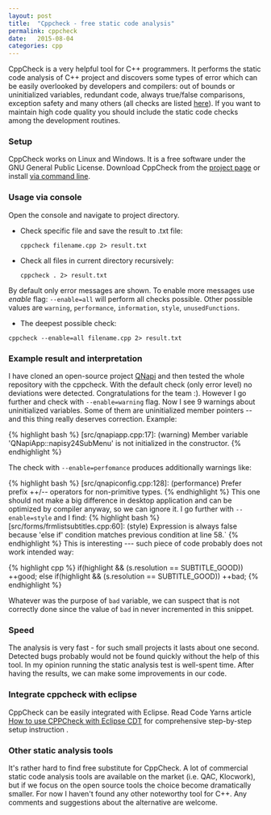 ```yaml
---
layout: post
title:  "Cppcheck - free static code analysis"
permalink: cppcheck
date:   2015-08-04
categories: cpp
---
```


CppCheck is a very helpful tool for C++ programmers. It performs the static code analysis of C++ project and discovers some types of error which can be easily overlooked by developers and compilers: out of bounds or uninitialized variables, redundant code, always true/false comparisons, exception safety and many others (all checks are listed <a href="http://sourceforge.net/p/cppcheck/wiki/ListOfChecks">here</a>). If you want to maintain high code quality you should include the static code checks among the development routines.

### Setup
CppCheck works on Linux and Windows. It is a free software under the GNU General Public License.
Download CppCheck from the <a href="http://sourceforge.net/projects/cppcheck/">project page</a> or install <a href="http://installion.co.uk/ubuntu/precise/universe/c/cppcheck/install/index.html">via command line</a>.

### Usage via console
Open the console and navigate to project directory.
   
+ Check specific file and save the result to .txt file:
   
   `cppcheck filename.cpp 2> result.txt`

+ Check all files in current directory recursively:
   
   `cppcheck . 2> result.txt`

By default only error messages are shown. To enable more messages use <em>enable</em> flag: `--enable=all` will perform all checks possible. Other possible values are `warning`, `performance`, `information`, `style`, `unusedFunctions`. 

+ The deepest possible check:
   
`cppcheck --enable=all filename.cpp 2> result.txt`

### Example result and interpretation
I have cloned an open-source project <a href="https://github.com/QNapi/qnapi">QNapi</a> and then tested the whole repository with the cppcheck. With the default check (only error level) no deviations were detected. Congratulations for the team :). However I go further and check with `--enable=warning` flag. Now I see 9 warnings about uninitialized variables. Some of them are uninitialized member pointers -- and this thing really deserves correction. Example:

{% highlight bash %}
[src/qnapiapp.cpp:17]: (warning) Member variable 
'QNapiApp::napisy24SubMenu' is not initialized in the constructor.
{% endhighlight %}

The check with `--enable=perfomance` produces additionally warnings like:

{% highlight bash %}
[src/qnapiconfig.cpp:128]: (performance) Prefer prefix ++/-- 
operators for non-primitive types.
{% endhighlight %}
This one should not make a big difference in desktop application and can be optimized by compiler anyway, so we can ignore it. I go further with `--enable=style` and I find:
{% highlight bash %}
[src/forms/frmlistsubtitles.cpp:60]: (style) Expression is 
always false because 'else if' condition matches previous 
condition at line 58.`
{% endhighlight %}
This is interesting --- such piece of code probably does not work intended way:

{% highlight cpp %}
if(highlight && (s.resolution == SUBTITLE_GOOD))
   ++good;
else if(highlight && (s.resolution == SUBTITLE_GOOD))
   ++bad;
{% endhighlight %}

Whatever was the purpose of `bad` variable, we can suspect that is not correctly done since the value of `bad` in never incremented in this snippet.

### Speed
The analysis is very fast - for such small projects it lasts about one second. Detected bugs probably would not be found quickly without the help of this tool. In my opinion running the static analysis test is well-spent time. After having the results, we can make some improvements in our code.

### Integrate cppcheck with eclipse
CppCheck can be easily integrated with Eclipse. Read Code Yarns article <a href="http://codeyarns.com/2015/06/11/how-to-use-cppcheck-with-eclipse-cdt/" target="_blank">How to use CPPCheck with Eclipse CDT</a> for comprehensive step-by-step setup instruction .

### Other static analysis tools
It's rather hard to find free substitute for CppCheck. A lot of commercial static code analysis tools are available on the market (i.e. QAC, Klocwork), but if we focus on the open source tools the choice become dramatically smaller. For now I haven't found any other noteworthy tool for C++. Any comments and suggestions about the alternative are welcome.